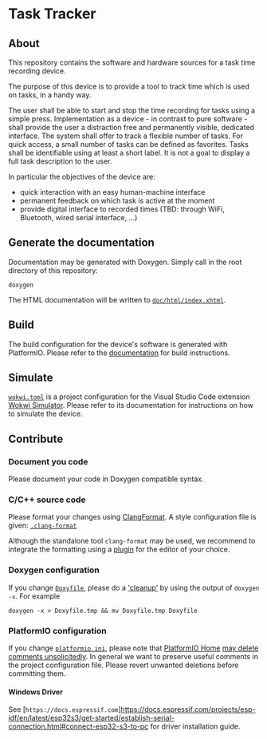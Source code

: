 # Task Tracker

## About

This repository contains the software and hardware sources for a task time recording device.

The purpose of this device is to provide a tool to track time which is used on tasks, in a handy way.

The user shall be able to start and stop the time recording for tasks using a simple press.
Implementation as a device - in contrast to pure software - shall provide the user a distraction free and permanently visible, dedicated interface.
The system shall offer to track a flexible number of tasks.
For quick access, a small number of tasks can be defined as favorites. 
Tasks shall be identifiable using at least a short label.
It is not a goal to display a full task description to the user.

In particular the objectives of the device are:

 - quick interaction with an easy human-machine interface
 - permanent feedback on which task is active at the moment
 - provide digital interface to recorded times (TBD: through WiFi, Bluetooth, wired serial interface, ...)

## Generate the documentation

Documentation may be generated with Doxygen. Simply call in the root directory of this repository:

    doxygen

The HTML documentation will be written to [`doc/html/index.xhtml`](doc/html/index.xhtml).

## Build

The build configuration for the device's software is generated with PlatformIO. Please refer to the [documentation](https://docs.platformio.org/) for build instructions.

## Simulate

[`wokwi.toml`](wokwi_files/wokwi.toml) is a project configuration for the Visual Studio Code extension [Wokwi Simulator](https://marketplace.visualstudio.com/items?itemName=wokwi.wokwi-vscode).
Please refer to its documentation for instructions on how to simulate the device.

## Contribute

### Document you code

Please document your code in Doxygen compatible syntax.

### C/C++ source code

Please format your changes using [ClangFormat](https://clang.llvm.org/docs/ClangFormat.html).
A style configuration file is given: [`.clang-format`](.clang-format)

Although the standalone tool `clang-format` may be used, we recommend to integrate the formatting using a [plugin](https://firefox-source-docs.mozilla.org/code-quality/coding-style/format_cpp_code_with_clang-format.html#editor-plugins) for the editor of your choice.

### Doxygen configuration

If you change [`Doxyfile`](Doxyfile), please do a ['cleanup'](https://stackoverflow.com/questions/71157463/what-part-of-the-doxygen-configuration-doxyfile-is-recommended-for-version-con#comment125783393_71157463) by using the output of `doxygen -x`.
For example

    doxygen -x > Doxyfile.tmp && mv Doxyfile.tmp Doxyfile

### PlatformIO configuration

If you change [`platformio.ini`](platformio.ini), please note that [PlatformIO Home](https://docs.platformio.org/en/latest/home/index.html#platformio-home) [may delete comments unsolicitedly](https://github.com/platformio/platformio-core/issues/3862).
In general we want to preserve useful comments in the project configuration file.
Please revert unwanted deletions before committing them.

#### Windows Driver
See [`https://docs.espressif.com`]https://docs.espressif.com/projects/esp-idf/en/latest/esp32s3/get-started/establish-serial-connection.html#connect-esp32-s3-to-pc for driver installation guide.
